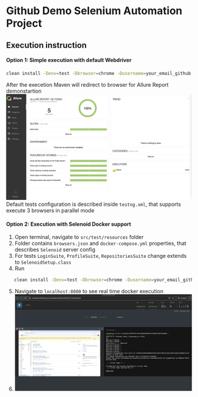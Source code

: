 # Github Demo Selenium Automation Project

## Execution instruction

#### Option 1: Simple execution with default Webdriver

```bash
clean install -Denv=test -Dbrowser=chrome -Dusername=your_email_github -Dpassword=your_password allure:serve
```
After the execetion Maven will redirect to browser for Allure Report demonstartion
![image](readme-images/allure.png)
Default tests configuration is described inside ```testng.xml```, that supports execute 3 browsers in parallel mode

#### Option 2: Execution with Selenoid Docker support

1. Open terminal, navigate to ```src/test/resources``` folder
2. Folder contains ```browsers.json``` and ```docker-compose.yml``` properties, that describes ```Selenoid``` server config
3. For tests ```LoginSuite```, ```ProfileSuite```, ```RepositoriesSuite``` change extends to ```SelenoidSetup.class```
4. Run 
```bash
   clean install -Denv=test -Dbrowser=chrome -Dusername=your_email_github -Dpassword=your_password 
```
5. Navigate to ```localhost:8080``` to see real time docker execution
6. ![image](readme-images/selenoid-ui.png)